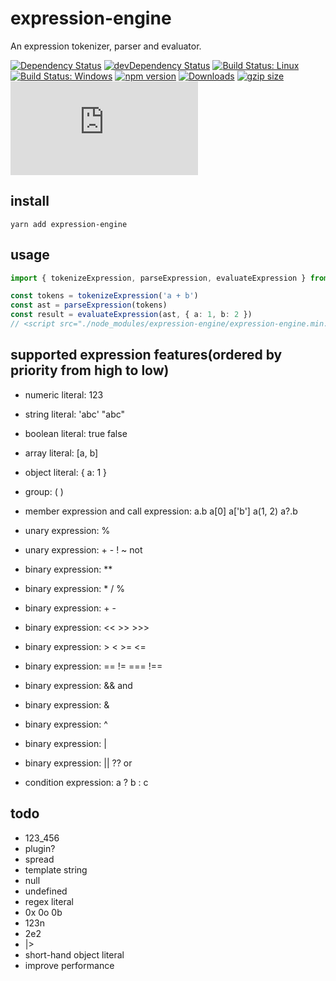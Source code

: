 # expression-engine

An expression tokenizer, parser and evaluator.

[![Dependency Status](https://david-dm.org/plantain-00/expression-engine.svg)](https://david-dm.org/plantain-00/expression-engine)
[![devDependency Status](https://david-dm.org/plantain-00/expression-engine/dev-status.svg)](https://david-dm.org/plantain-00/expression-engine#info=devDependencies)
[![Build Status: Linux](https://travis-ci.org/plantain-00/expression-engine.svg?branch=master)](https://travis-ci.org/plantain-00/expression-engine)
[![Build Status: Windows](https://ci.appveyor.com/api/projects/status/github/plantain-00/expression-engine?branch=master&svg=true)](https://ci.appveyor.com/project/plantain-00/expression-engine/branch/master)
[![npm version](https://badge.fury.io/js/expression-engine.svg)](https://badge.fury.io/js/expression-engine)
[![Downloads](https://img.shields.io/npm/dm/expression-engine.svg)](https://www.npmjs.com/package/expression-engine)
[![gzip size](https://img.badgesize.io/https://unpkg.com/expression-engine?compression=gzip)](https://unpkg.com/expression-engine)
[![type-coverage](https://img.shields.io/badge/dynamic/json.svg?label=type-coverage&prefix=%E2%89%A5&suffix=%&query=$.typeCoverage.atLeast&uri=https%3A%2F%2Fraw.githubusercontent.com%2Fplantain-00%2Fexpression-engine%2Fmaster%2Fpackage.json)](https://github.com/plantain-00/expression-engine)

## install

`yarn add expression-engine`

## usage

```ts
import { tokenizeExpression, parseExpression, evaluateExpression } from "expression-engine";

const tokens = tokenizeExpression('a + b')
const ast = parseExpression(tokens)
const result = evaluateExpression(ast, { a: 1, b: 2 })
// <script src="./node_modules/expression-engine/expression-engine.min.js"></script>
```

## supported expression features(ordered by priority from high to low)

+ numeric literal: 123
+ string literal: 'abc' "abc"
+ boolean literal: true false
+ array literal: [a, b]
+ object literal: { a: 1 }

+ group: ( )
+ member expression and call expression: a.b a[0] a['b'] a(1, 2) a?.b
+ unary expression: %
+ unary expression: + - ! ~ not
+ binary expression: **
+ binary expression: * / %
+ binary expression: + -
+ binary expression: << >> >>>
+ binary expression: > < >= <=
+ binary expression: == != === !==
+ binary expression: && and
+ binary expression: &
+ binary expression: ^
+ binary expression: |
+ binary expression: || ?? or
+ condition expression: a ? b : c

## todo

+ 123_456
+ plugin?
+ spread
+ template string
+ null
+ undefined
+ regex literal
+ 0x 0o 0b
+ 123n
+ 2e2
+ |>
+ short-hand object literal
+ improve performance
